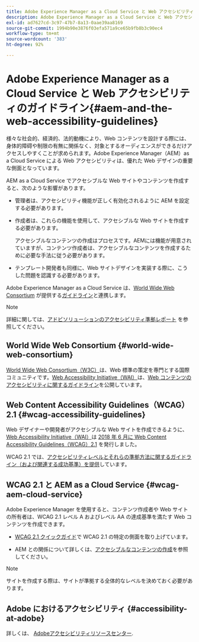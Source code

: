 ```yaml
---
title: Adobe Experience Manager as a Cloud Service と Web アクセシビリティのガイドライン
description: Adobe Experience Manager as a Cloud Service と Web アクセシビリティガイドラインの概要
exl-id: ad7627cd-3c97-47b7-8a13-0aae39aa8169
source-git-commit: 1994b90e3876f03efa571a9ce65b9fb8b3c90ec4
workflow-type: tm+mt
source-wordcount: '383'
ht-degree: 92%

---
```


# Adobe Experience Manager as a Cloud Service と Web アクセシビリティのガイドライン{#aem-and-the-web-accessibility-guidelines}

様々な社会的、経済的、法的動機により、Web コンテンツを設計する際には、身体的障碍や制限の有無に関係なく、対象とするオーディエンスができるだけアクセスしやすくことが求められます。Adobe Experience Manager（AEM）as a Cloud Service による Web アクセシビリティは、優れた Web デザインの重要な側面となっています。

AEM as a Cloud Service でアクセシブルな Web サイトやコンテンツを作成すると、次のような影響があります。

* 管理者は、アクセシビリティ機能が正しく有効化されるように AEM を設定する必要があります。

* 作成者は、これらの機能を使用して、アクセシブルな Web サイトを作成する必要があります。

  アクセシブルなコンテンツの作成はプロセスです。AEMには機能が用意されていますが、コンテンツ作成者は、アクセシブルなコンテンツを作成するために必要な手法に従う必要があります。

* テンプレート開発者も同様に、Web サイトデザインを実装する際に、こうした問題を認識する必要があります。

Adobe Experience Manager as a Cloud Service は、[World Wide Web Consortium](#world-wide-web-consortium) が提供する[ガイドライン](#wcag-accessibility-guidelines)と連携します。

>[!NOTE]
>
>詳細に関しては、[アドビソリューションのアクセシビリティ準拠レポート](https://www.adobe.com/accessibility/compliance.html) を参照してください。

## World Wide Web Consortium {#world-wide-web-consortium}

[World Wide Web Consortium（W3C）](https://www.w3.org/)は、Web 標準の策定を専門とする国際コミュニティです。[Web Accessibility Initiative（WAI）](https://www.w3.org/WAI/)は、[Web コンテンツのアクセシビリティに関するガイドライン](#wcag-accessibility-guidelines)を公開しています。

## Web Content Accessibility Guidelines（WCAG）2.1 {#wcag-accessibility-guidelines}

Web デザイナーや開発者がアクセシブルな Web サイトを作成できるように、[Web Accessibility Initiative（WAI）](https://www.w3.org/WAI/)は [2018 年 6 月に Web Content Accessibility Guidelines（WCAG）2.1](https://www.w3.org/TR/WCAG/) を発行しました。

WCAG 2.1 では、[アクセシビリティレベルとそれらの準拠方法に関するガイドライン（および関連する成功基準）を提供](https://www.w3.org/TR/WCAG/#conformance)しています。

## WCAG 2.1 と AEM as a Cloud Service {#wcag-aem-cloud-service}

Adobe Experience Manager を使用すると、コンテンツ作成者や Web サイトの所有者は、WCAG 2.1 レベル A およびレベル AA の達成基準を満たす Web コンテンツを作成できます。

* [WCAG 2.1 クイックガイド](/help/compliance/accessibility/quick-guide-wcag.md)で WCAG 2.1 の特定の側面を取り上げています。

* AEM との関係について詳しくは、[アクセシブルなコンテンツの作成](/help/sites-cloud/authoring/fundamentals/accessible-content.md)を参照してください。

>[!NOTE]
>
>サイトを作成する際は、サイトが準拠する全体的なレベルを決めておく必要があります。

<!--
* [Configuring the Rich Text Editor for Producing Accessible Sites](/help/sites-administering/rte-accessible-content.md)
  Guidelines on how administrators can configure AEM for producing accessible content.
-->

<!--
* [Accessibility in Assets](/help/assets/accessibility.md)
* [Creating Accessible Adaptive Forms](/help/forms/using/creating-accessible-adaptive-forms.md)
  Adobe Experience Manager (AEM) includes a number of features and capabilities that enhance the usability of adaptive forms for users with different abilities. The solution also assists form authors in creating accessible adaptive forms.
-->

## Adobe におけるアクセシビリティ {#accessibility-at-adobe}

詳しくは、 [Adobeアクセシビリティリソースセンター](https://www.adobe.com/accessibility/).

